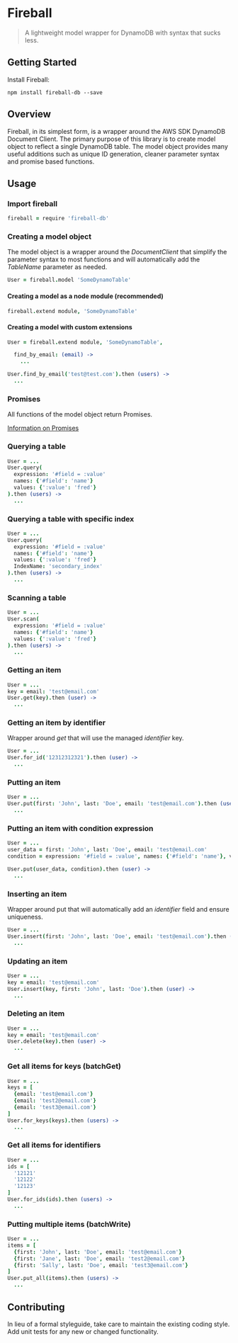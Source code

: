 # Fireball
> A lightweight model wrapper for DynamoDB with syntax that sucks less.

## Getting Started

Install Fireball:

```shell
npm install fireball-db --save
```

## Overview

Fireball, in its simplest form, is a wrapper around the AWS SDK DynamoDB Document Client.  The primary purpose of this library is to create model object to reflect a single DynamoDB table.  The model object provides many useful additions such as unique ID generation, cleaner parameter syntax and promise based functions.

## Usage

### Import fireball

``` coffeescript
fireball = require 'fireball-db'
```

### Creating a model object
The model object is a wrapper around the *DocumentClient* that simplify the parameter syntax to most functions and will automatically add the *TableName* parameter as needed.

``` coffeescript
User = fireball.model 'SomeDynamoTable'
```

#### Creating a model as a node module (recommended)

``` coffeescript
fireball.extend module, 'SomeDynamoTable'
```

#### Creating a model with custom extensions

``` coffeescript
User = fireball.extend module, 'SomeDynamoTable',

  find_by_email: (email) ->
    ...

User.find_by_email('test@test.com').then (users) ->
  ...
```

### Promises

All functions of the model object return Promises.

[Information on Promises](https://www.promisejs.org/)

### Querying a table

``` coffeescript
User = ...
User.query(
  expression: '#field = :value'
  names: {'#field': 'name'}
  values: {':value': 'fred'}
).then (users) ->
  ...

```

### Querying a table with specific index

``` coffeescript
User = ...
User.query(
  expression: '#field = :value'
  names: {'#field': 'name'}
  values: {':value': 'fred'}
  IndexName: 'secondary_index'
).then (users) ->
  ...

```

### Scanning a table

``` coffeescript
User = ...
User.scan(
  expression: '#field = :value'
  names: {'#field': 'name'}
  values: {':value': 'fred'}
).then (users) ->
  ...
```

### Getting an item
``` coffeescript
User = ...
key = email: 'test@email.com'
User.get(key).then (user) ->
  ...
```

### Getting an item by identifier
Wrapper around *get* that will use the managed *identifier* key.

``` coffeescript
User = ...
User.for_id('12312312321').then (user) ->
  ...
```

### Putting an item
``` coffeescript
User = ...
User.put(first: 'John', last: 'Doe', email: 'test@email.com').then (user) ->
  ...
```

### Putting an item with condition expression
``` coffeescript
User = ...
user_data = first: 'John', last: 'Doe', email: 'test@email.com'
condition = expression: '#field = :value', names: {'#field': 'name'}, values: {':value': 'fred'}

User.put(user_data, condition).then (user) ->
  ...
```

### Inserting an item
Wrapper around put that will automatically add an *identifier* field and ensure uniqueness.

``` coffeescript
User = ...
User.insert(first: 'John', last: 'Doe', email: 'test@email.com').then (user) ->
  ...
```

### Updating an item

``` coffeescript
User = ...
key = email: 'test@email.com'
User.insert(key, first: 'John', last: 'Doe').then (user) ->
  ...
```

### Deleting an item
``` coffeescript
User = ...
key = email: 'test@email.com'
User.delete(key).then (user) ->
  ...
```

### Get all items for keys (batchGet)
``` coffeescript
User = ...
keys = [
  {email: 'test@email.com'}
  {email: 'test2@email.com'}
  {email: 'test3@email.com'}
]
User.for_keys(keys).then (users) ->
  ...
```

### Get all items for identifiers
``` coffeescript
User = ...
ids = [
  '12121'
  '12122'
  '12123'
]
User.for_ids(ids).then (users) ->
  ...
```

### Putting multiple items (batchWrite)
``` coffeescript
User = ...
items = [
  {first: 'John', last: 'Doe', email: 'test@email.com'}
  {first: 'Jane', last: 'Doe', email: 'test2@email.com'}
  {first: 'Sally', last: 'Doe', email: 'test3@email.com'}
]
User.put_all(items).then (users) ->
  ...
```

## Contributing
In lieu of a formal styleguide, take care to maintain the existing coding style. Add unit tests for any new or changed functionality.
